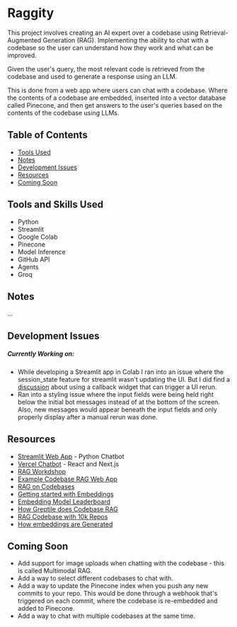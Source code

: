 # Raggity

This project involves creating an AI expert over a codebase using Retrieval-Augmented Generation (RAG). Implementing the ability to chat with a codebase so the user can understand how they work and what can be improved.

Given the user's query, the most relevant code is retrieved from the codebase and used to generate a response using an LLM.

This is done from a web app where users can chat with a codebase. Where the contents of a codebase are embedded, inserted into a vector database called Pinecone, and then get answers to the user's queries based on the contents of the codebase using LLMs.

## Table of Contents
- [Tools Used](#tools-and-skills-used)
- [Notes](#notes)
- [Development Issues](#development-issues)
- [Resources](#resources)
- [Coming Soon](#coming-soon)

## Tools and Skills Used
- Python
- Streamlit
- Google Colab
- Pinecone
- Model Inference
- GitHub API
- Agents
- Groq

## Notes
...

## Development Issues

##### Currently Working on:
- While developing a Streamlit app in Colab I ran into an issue where the session_state feature for streamlit wasn't updating the UI. But I did find a [discussion](https://discuss.streamlit.io/t/updating-state-variable-doesnt-rerun-the-app/47470) about using a callback widget that can trigger a UI rerun.
- Ran into a styling issue where the input fields were being held right below the initial bot messages instead of at the bottom of the screen. Also, new messages would appear beneath the input fields and only properly display after a manual rerun was done.

## Resources
- [Streamlit Web App](https://docs.streamlit.io/develop/tutorials/llms/build-conversational-apps) - Python Chatbot
- [Vercel Chatbot](https://vercel.com/templates/next.js/nextjs-ai-chatbot) - React and Next.js
- [RAG Workdshop](https://app.headstarter.co/content/accelerator/recordings/rag-workshop)
- [Example Codebase RAG Web App](https://sage.storia.ai/)
- [RAG on Codebases](https://blog.lancedb.com/rag-codebase-1/)
- [Getting started with Embeddings](https://huggingface.co/blog/getting-started-with-embeddings)
- [Embedding Model Leaderboard](https://huggingface.co/spaces/mteb/leaderboard)
- [How Greptile does Codebase RAG](https://news.ycombinator.com/item?id=39604961)
- [RAG Codebase with 10k Repos](https://www.qodo.ai/blog/rag-for-large-scale-code-repos/)
- [How embeddings are Generated](https://arxiv.org/abs/1301.3781)

## Coming Soon
- Add support for image uploads when chatting with the codebase - this is called Multimodal RAG.
- Add a way to select different codebases to chat with.
- Add a way to update the Pinecone index when you push any new commits to your repo. This would be done through a webhook that's triggered on each commit, where the codebase is re-embedded and added to Pinecone.
- Add a way to chat with multiple codebases at the same time.
